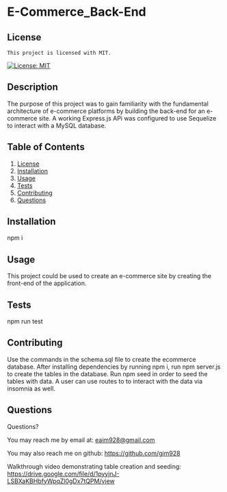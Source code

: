 # E-Commerce_Back-End

## License

    This project is licensed with MIT.

[![License: MIT](https://img.shields.io/badge/License-MIT-yellow.svg)](https://opensource.org/licenses/MIT)

## Description

The purpose of this project was to gain familiarity with the fundamental architecture of e-commerce platforms by building the back-end for an e-commerce site. A working Express.js APi was configured to use Sequelize to interact with a MySQL database.

## Table of Contents

1. [License](#license)
2. [Installation](#installation)
3. [Usage](#usage)
4. [Tests](#tests)
5. [Contributing](#contributing)
6. [Questions](#questions)

## Installation

npm i

## Usage

This project could be used to create an e-commerce site by creating the front-end of the application.

## Tests

npm run test

## Contributing

Use the commands in the schema.sql file to create the ecommerce database. After installing dependencies by running npm i, run npm server.js to create the tables in the database. Run npm seed in order to seed the tables with data. A user can use routes to to interact with the data via insomnia as well.

## Questions

Questions?

You may reach me by email at: <eaim928@gmail.com>

You may also reach me on github: <https://github.com/gim928>

Walkthrough video demonstrating table creation and seeding: https://drive.google.com/file/d/1pyyjnJ-LSBXaKBHbfyWpqZl0gDx7tQPM/view
